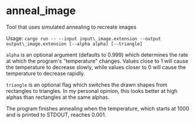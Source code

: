 # anneal_image
Tool that uses simulated annealing to recreate images

Usage: `cargo run -- --input input\_image.extension --output output\_image.extension [--alpha alpha] [--triangle]`

`alpha` is an optional argument (defaults to 0.999) which determines the rate at which the
program's "temperature" changes. Values close to 1 will cause the temperature to decrease slowly,
while values closer to 0 will cause the temperature to decrease rapidly.

`triangle` is an optional flag which switches the drawn shapes from rectangles to triangles.
In my personal opinion, this looks better at high alphas than rectangles at the same alphas.

The program finishes annealing when the temperature, which starts at 1000 and is printed to STDOUT, reaches 0.001.
